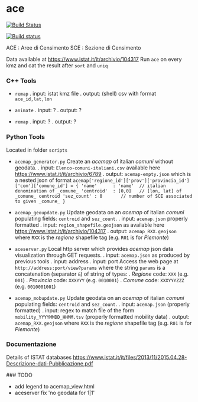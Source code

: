 # ace

[![Build Status](https://travis-ci.com/physycom/ace.svg?branch=master)](https://travis-ci.com/physycom/ace)

[![Build status](https://ci.appveyor.com/api/projects/status/kcl6000vv11rwxca?svg=true)](https://ci.appveyor.com/project/cenit/ace)

ACE : Aree di Censimento
SCE : Sezione di Censimento

Data available at
https://www.istat.it/it/archivio/104317
Run `ace` on every kmz and cat the result after `sort` and `uniq`

### C++ Tools

- `remap`
  . input: istat kmz file
  . output: (shell) csv with format `ace_id,lat,lon`

- `animate`
  . input: ?
  . output: ?

- `remap`
  . input: ?
  . output: ?


### Python Tools
Located in folder `scripts`

- `acemap_generator.py`
Create an *acemap* of italian _comuni_ without geodata.
 . input: `Elenco-comuni-italiani.csv` available here https://www.istat.it/it/archivio/6789
 . output: `acemap-empty.json` which is a nested json of format
`
acemap['regione_id']['prov']['provincia_id']['com']['comune_id'] = {
  'name'      : 'name'  // italian denomination of _comune_
  'centroid'  : [0,0]   // [lon, lat] of _comune_ centroid
  'sez_count' : 0       // number of SCE associated to given _comune_
}
`

- `acemap_geoupdate.py`
Update geodata on an *acemap* of italian _comuni_ populating fields: `centroid` and `sez_count`.
 . input: `acemap.json` properly formatted
 . input: `region_shapefile.geojson` as available here https://www.istat.it/it/archivio/104317
 . output: `acemap_RXX.geojson` where `RXX` is the _regione_ shapefile tag (e.g. `R01` is for _Piemonte_)

- `aceserver.py`
Local http server which provides *acemap* json data visualization through GET requests.
 . input: `acemap.json` as produced by previous tools
 . input: address
 . input: port
Access the web page at `http://address:port/view?params` where the string `params` is a concatenation (separator `&`) of string of types:
 . _Regione_ code: `XXX` (e.g. `001`)
 . _Provincia_ code: `XXXYYY` (e.g. `0010001`)
 . _Comune_ code: `XXXYYYZZZ` (e.g. `0010001001`)

- `acemap_mobupdate.py`
Update geodata on an *acemap* of italian _comuni_ populating fields: `centroid` and `sez_count`.
 . input: `acemap.json` (properly formatted)
 . input: regex to match file of the form `mobility_YYYYMMDD_HHMM.tsv` (properly formatted mobility data)
 . output: `acemap_RXX.geojson` where `RXX` is the _regione_ shapefile tag (e.g. `R01` is for _Piemonte_)

### Documentazione
Details of ISTAT databases
https://www.istat.it/it/files/2013/11/2015.04.28-Descrizione-dati-Pubblicazione.pdf

### TODO
- add legend to acemap_view.html
- aceserver fix 'no geodata for 1|1'

